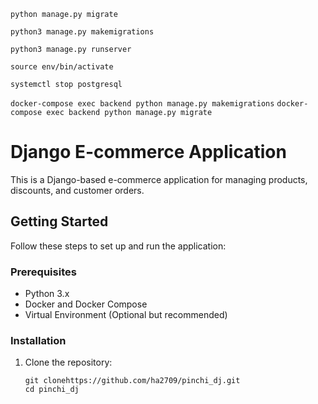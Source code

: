 `python manage.py migrate`

`python3 manage.py makemigrations`

`python3 manage.py runserver`

`source env/bin/activate`

`systemctl stop postgresql`

`docker-compose exec backend python manage.py makemigrations`
`docker-compose exec backend python manage.py migrate`

# Django E-commerce Application

This is a Django-based e-commerce application for managing products, discounts, and customer orders.

## Getting Started

Follow these steps to set up and run the application:

### Prerequisites

- Python 3.x
- Docker and Docker Compose
- Virtual Environment (Optional but recommended)

### Installation

1. Clone the repository:

   ```
   git clonehttps://github.com/ha2709/pinchi_dj.git
   cd pinchi_dj
   
   ```
